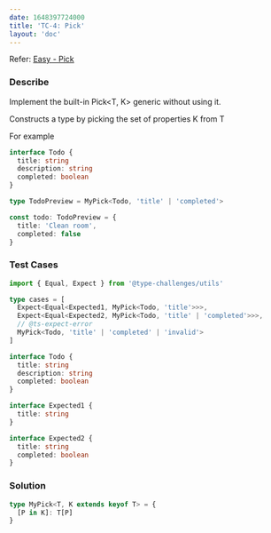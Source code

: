 ```yaml
---
date: 1648397724000
title: 'TC-4: Pick'
layout: 'doc'
---
```


Refer: [Easy - Pick](https://github.com/type-challenges/type-challenges/blob/main/questions/00004-easy-pick/README.md)

### Describe

Implement the built-in Pick<T, K> generic without using it.

Constructs a type by picking the set of properties K from T

For example

```typescript
interface Todo {
  title: string
  description: string
  completed: boolean
}

type TodoPreview = MyPick<Todo, 'title' | 'completed'>

const todo: TodoPreview = {
  title: 'Clean room',
  completed: false
}
```

### Test Cases

```typescript
import { Equal, Expect } from '@type-challenges/utils'

type cases = [
  Expect<Equal<Expected1, MyPick<Todo, 'title'>>>,
  Expect<Equal<Expected2, MyPick<Todo, 'title' | 'completed'>>>,
  // @ts-expect-error
  MyPick<Todo, 'title' | 'completed' | 'invalid'>
]

interface Todo {
  title: string
  description: string
  completed: boolean
}

interface Expected1 {
  title: string
}

interface Expected2 {
  title: string
  completed: boolean
}
```

### Solution

```typescript
type MyPick<T, K extends keyof T> = {
  [P in K]: T[P]
}
```
